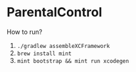 # ParentalControl

How to run?

1) ```./gradlew assembleXCFramework```
2) ```brew install mint```
3) ```mint bootstrap && mint run xcodegen```

